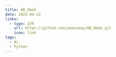```yaml
---
title: AB_Omok
date: 2025-04-13
links:
  - type: 오목
    url: https://github.com/yeeuneey/AB_Omok.git
    icon: link
tags:
  - Ai
  - Python
---
```




<!--more-->
